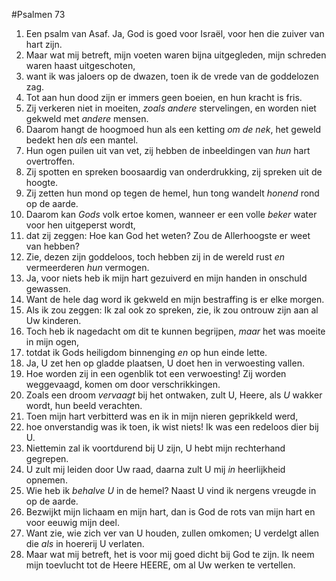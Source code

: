 #Psalmen 73
1. Een psalm van Asaf. Ja, God is goed voor Israël, voor hen die zuiver van hart zijn. 
2. Maar wat mij betreft, mijn voeten waren bijna uitgegleden, mijn schreden waren haast uitgeschoten, 
3. want ik was jaloers op de dwazen, toen ik de vrede van de goddelozen zag. 
4. Tot aan hun dood zijn er immers geen boeien, en hun kracht is fris. 
5. Zij verkeren niet in moeiten, *zoals andere* stervelingen, en worden niet gekweld met *andere* mensen. 
6. Daarom hangt de hoogmoed hun als een ketting *om de nek*, het geweld bedekt hen *als* een mantel. 
7. Hun ogen puilen uit van vet, zij hebben de inbeeldingen van *hun* hart overtroffen. 
8. Zij spotten en spreken boosaardig van onderdrukking, zij spreken uit de hoogte. 
9. Zij zetten hun mond op tegen de hemel, hun tong wandelt *honend* rond op de aarde. 
10. Daarom kan *Gods* volk ertoe komen, wanneer er een volle *beker* water voor hen uitgeperst wordt, 
11. dat zij zeggen: Hoe kan God het weten? Zou de Allerhoogste er weet van hebben? 
12. Zie, dezen zijn goddeloos, toch hebben zij in de wereld rust *en* vermeerderen *hun* vermogen. 
13. Ja, voor niets heb ik mijn hart gezuiverd en mijn handen in onschuld gewassen. 
14. Want de hele dag word ik gekweld en mijn bestraffing is er elke morgen. 
15. Als ik zou zeggen: Ik zal ook zo spreken, zie, ik zou ontrouw zijn aan al Uw kinderen. 
16. Toch heb ik nagedacht om dit te kunnen begrijpen, *maar* het was moeite in mijn ogen, 
17. totdat ik Gods heiligdom binnenging *en* op hun einde lette. 
18. Ja, U zet hen op gladde plaatsen, U doet hen in verwoesting vallen. 
19. Hoe worden zij in een ogenblik tot een verwoesting! Zij worden weggevaagd, komen om door verschrikkingen. 
20. Zoals een droom *vervaagt* bij het ontwaken, zult U, Heere, als *U* wakker wordt, hun beeld verachten. 
21. Toen mijn hart verbitterd was en ik in mijn nieren geprikkeld werd, 
22. hoe onverstandig was ik toen, ik wist niets! Ik was een redeloos dier bij U. 
23. Niettemin zal ik voortdurend bij U zijn, U hebt mijn rechterhand gegrepen. 
24. U zult mij leiden door Uw raad, daarna zult U mij *in* heerlijkheid opnemen. 
25. Wie heb ik *behalve U* in de hemel? Naast U vind ik nergens vreugde in op de aarde. 
26. Bezwijkt mijn lichaam en mijn hart, dan is God de rots van mijn hart en voor eeuwig mijn deel. 
27. Want zie, wie zich ver van U houden, zullen omkomen; U verdelgt allen die *als* in hoererij U verlaten. 
28. Maar wat mij betreft, het is voor mij goed dicht bij God te zijn. Ik neem mijn toevlucht tot de Heere HEERE, om al Uw werken te vertellen.
